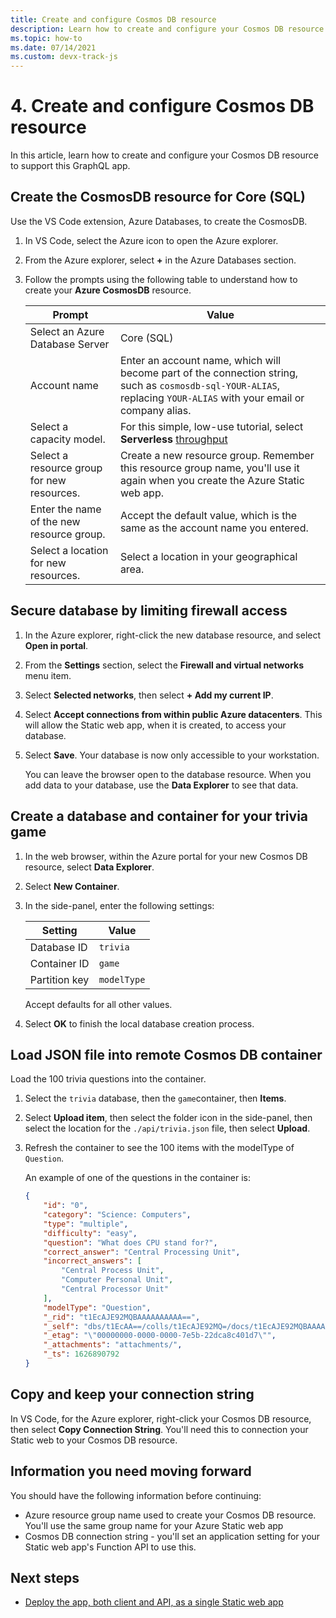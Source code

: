 ```yaml
---
title: Create and configure Cosmos DB resource
description: Learn how to create and configure your Cosmos DB resource to support this GraphQL app.
ms.topic: how-to
ms.date: 07/14/2021
ms.custom: devx-track-js
---
```


# 4. Create and configure Cosmos DB resource

In this article, learn how to create and configure your Cosmos DB resource to support this GraphQL app.

## Create the CosmosDB resource for Core (SQL)

Use the VS Code extension, Azure Databases, to create the CosmosDB. 

1. In VS Code, select the Azure icon to open the Azure explorer.
1. From the Azure explorer, select **+** in the Azure Databases section.
1. Follow the prompts using the following table to understand how to create your **Azure CosmosDB** resource.

    |Prompt|Value|
    |--|--|
    |Select an Azure Database Server|Core (SQL)|
    |Account name|Enter an account name, which will become part of the connection string, such as `cosmosdb-sql-YOUR-ALIAS`, replacing `YOUR-ALIAS` with your email or company alias. |
    |Select a capacity model.|For this simple, low-use tutorial, select **Serverless** [throughput](/azure/cosmos-db/throughput-serverless)|
    |Select a resource group for new resources.|Create a new resource group. Remember this resource group name, you'll use it again when you create the Azure Static web app.|
    |Enter the name of the new resource group.|Accept the default value, which is the same as the account name you entered.| 
    |Select a location for new resources.|Select a location in your geographical area.|

## Secure database by limiting firewall access

1. In the Azure explorer, right-click the new database resource, and select **Open in portal**.
1. From the **Settings** section, select the **Firewall and virtual networks** menu item.
1. Select **Selected networks**, then select **+ Add my current IP**.
1. Select **Accept connections from within public Azure datacenters**. This will allow the Static web app, when it is created, to access your database.
1. Select **Save**. Your database is now only accessible to your workstation. 

    You can leave the browser open to the database resource. When you add data to your database, use the **Data Explorer** to see that data. 

## Create a database and container for your trivia game

1. In the web browser, within the Azure portal for your new Cosmos DB resource, select **Data Explorer**.
1. Select **New Container**.
1. In the side-panel, enter the following settings:

    |Setting|Value|
    |--|--|
    |Database ID|`trivia`|
    |Container ID|`game`|
    |Partition key|`modelType`|

    Accept defaults for all other values.

1. Select **OK** to finish the local database creation process. 

## Load JSON file into remote Cosmos DB container

Load the 100 trivia questions into the container. 

1. Select the `trivia` database, then the `game`container, then **Items**. 
1. Select **Upload item**, then select the folder icon in the side-panel, then select the location for the `./api/trivia.json` file, then select **Upload**. 
1. Refresh the container to see the 100 items with the modelType of `Question`.

    An example of one of the questions in the container is:

    ```json
    {
        "id": "0",
        "category": "Science: Computers",
        "type": "multiple",
        "difficulty": "easy",
        "question": "What does CPU stand for?",
        "correct_answer": "Central Processing Unit",
        "incorrect_answers": [
            "Central Process Unit",
            "Computer Personal Unit",
            "Central Processor Unit"
        ],
        "modelType": "Question",
        "_rid": "t1EcAJE92MQBAAAAAAAAAA==",
        "_self": "dbs/t1EcAA==/colls/t1EcAJE92MQ=/docs/t1EcAJE92MQBAAAAAAAAAA==/",
        "_etag": "\"00000000-0000-0000-7e5b-22dca8c401d7\"",
        "_attachments": "attachments/",
        "_ts": 1626890792
    }
    ```

## Copy and keep your connection string 

In VS Code, for the Azure explorer, right-click your Cosmos DB resource, then select **Copy Connection String**. You'll need this to connection your Static web to your Cosmos DB resource.

## Information you need moving forward

You should have the following information before continuing:

* Azure resource group name used to create your Cosmos DB resource. You'll use the same group name for your Azure Static web app
* Cosmos DB connection string - you'll set an application setting for your Static web app's Function API to use this. 

## Next steps

* [Deploy the app, both client and API, as a single Static web app](remote-deployment.md)